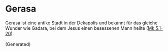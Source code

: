 # Gerasa
Gerasa ist eine antike Stadt in der Dekapolis und bekannt für das gleiche Wunder wie Gadara, bei dem Jesus einen besessenen Mann heilte ([Mk 5,1-20](https://www.bibleserver.com/LUT/Markus5%2C1-20)).<br><br>(Generated)